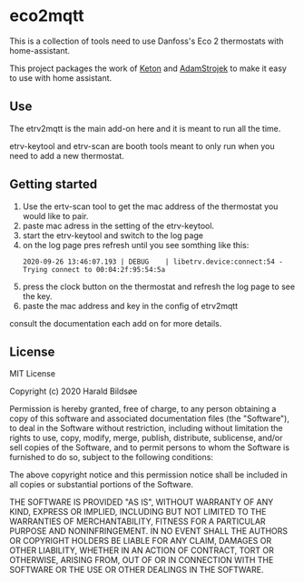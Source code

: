 # eco2mqtt

This is a collection of tools need to use Danfoss's Eco 2 thermostats with home-assistant.

This project packages the work of [Keton](https://github.com/keton/etrv2mqtt) and [AdamStrojek](https://github.com/AdamStrojek/libetrv) to make it easy to use with home assistant.


## Use

The etrv2mqtt is the main add-on here and it is meant to run all the time.

etrv-keytool and etrv-scan are booth tools meant to only run when you need to add a new thermostat.

## Getting started

1. Use the ertv-scan tool to get the mac address of the thermostat you would like to pair.
2. paste mac adress in the setting of the etrv-keytool.
3. start the etrv-keytool and switch to the log page
4. on the log page pres refresh until you see somthing like this:  
    ```
    2020-09-26 13:46:07.193 | DEBUG    | libetrv.device:connect:54 - Trying connect to 00:04:2f:95:54:5a
    ```
5. press the clock button on the thermostat and refresh the log page to see the key.
6. paste the mac address and key in the config of etrv2mqtt

consult the documentation each add on for more details.

## License

MIT License

Copyright (c) 2020 Harald Bildsøe

Permission is hereby granted, free of charge, to any person obtaining a copy
of this software and associated documentation files (the "Software"), to deal
in the Software without restriction, including without limitation the rights
to use, copy, modify, merge, publish, distribute, sublicense, and/or sell
copies of the Software, and to permit persons to whom the Software is
furnished to do so, subject to the following conditions:

The above copyright notice and this permission notice shall be included in all
copies or substantial portions of the Software.

THE SOFTWARE IS PROVIDED "AS IS", WITHOUT WARRANTY OF ANY KIND, EXPRESS OR
IMPLIED, INCLUDING BUT NOT LIMITED TO THE WARRANTIES OF MERCHANTABILITY,
FITNESS FOR A PARTICULAR PURPOSE AND NONINFRINGEMENT. IN NO EVENT SHALL THE
AUTHORS OR COPYRIGHT HOLDERS BE LIABLE FOR ANY CLAIM, DAMAGES OR OTHER
LIABILITY, WHETHER IN AN ACTION OF CONTRACT, TORT OR OTHERWISE, ARISING FROM,
OUT OF OR IN CONNECTION WITH THE SOFTWARE OR THE USE OR OTHER DEALINGS IN THE
SOFTWARE.